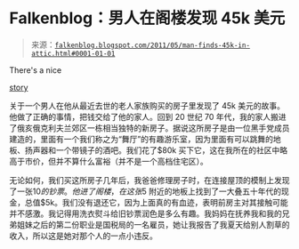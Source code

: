 <!--yml

category: 未分类

date: 2024-05-12 20:54:47

-->

# Falkenblog：男人在阁楼发现 45k 美元

> 来源：[`falkenblog.blogspot.com/2011/05/man-finds-45k-in-attic.html#0001-01-01`](http://falkenblog.blogspot.com/2011/05/man-finds-45k-in-attic.html#0001-01-01)

There's a nice

[story](http://www.y100.com/cc-common/news/sections/newsarticle.html?feed=104673&article=8597112)

关于一个男人在他从最近去世的老人家族购买的房子里发现了 45k 美元的故事。他做了正确的事情，把钱交给了他的家人。回到 20 世纪 70 年代，我的家人搬进了俄亥俄克利夫兰郊区一栋相当独特的新房子。据说这所房子是由一位黑手党成员建造的，里面有一个我们称之为“舞厅”的有趣游乐室，因为里面有可以跳舞的地板、扬声器和一个带镜子的酒吧。我们花了$80k 买下它，这在我所在的社区中略高于市价，但并不算什么富裕（并不是一个高档住宅区）。

无论如何，我们买这所房子几年后，我爸爸修理房子时，在连接屋顶的模制上发现了一张$10 的钞票。他进了阁楼，在这张$5 附近的地板上找到了一大叠五十年代的现金，总值$5k。我们没有退还它，因为上面真的有血迹，表明前房主对其接触可能并不感激。我记得用洗衣熨斗给旧钞票润色是多么有趣。我妈妈在抚养我和我的兄弟姐妹之后的第二份职业是国税局的一名雇员，她让我报告了我夏天给别人割草的收入，所以这是她对那个人的一点小违反。
